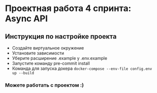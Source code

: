 # Проектная работа 4 спринта: Async API

## Инструкция по настройке проекта

- Создайте виртуальное окружение
- Установите зависимости
- Уберите расширение .example у .env.example
- Запустите команду pre-commit install
- Команда для запуска докера ```docker-compose --env-file config.env up --build```

### Можете работать с проектом :)
